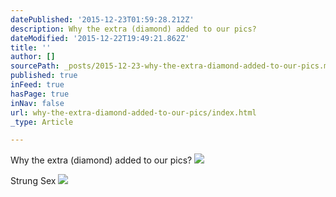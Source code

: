 ```yaml
---
datePublished: '2015-12-23T01:59:28.212Z'
description: Why the extra (diamond) added to our pics?
dateModified: '2015-12-22T19:49:21.862Z'
title: ''
author: []
sourcePath: _posts/2015-12-23-why-the-extra-diamond-added-to-our-pics.md
published: true
inFeed: true
hasPage: true
inNav: false
url: why-the-extra-diamond-added-to-our-pics/index.html
_type: Article

---
```

Why the extra (diamond) added to our pics?
![](https://the-grid-user-content.s3-us-west-2.amazonaws.com/571feaa0-304e-4a54-9845-0df4082d95f0.jpg)

Strung Sex
![](https://the-grid-user-content.s3-us-west-2.amazonaws.com/5d948dee-a3f5-4b2f-8d13-70b3a67007bf.jpg)